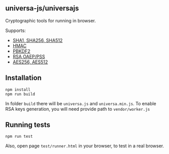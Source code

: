 ## universa-js/universajs

Cryptographic tools for running in browser.

Supports:
 * [SHA1, SHA256, SHA512](#sha)
 * [HMAC](#hmac)
 * [PBKDF2](#pbkdf2)
 * [RSA OAEP/PSS](#oaep-pss)
 * [AES256, AES512](#aes)

## Installation

    npm install
    npm run build

In folder `build` there will be `universa.js` and `universa.min.js`.
To enable RSA keys generation, you will need provide path to `vendor/worker.js`

## Running tests

    npm run test

Also, open page `test/runner.html` in your browser, to test in a real browser.
